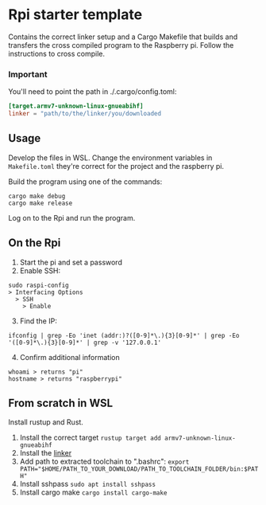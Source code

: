 # Rpi starter template

Contains the correct linker setup and a Cargo Makefile that builds and transfers the
cross compiled program to the Raspberry pi. Follow the instructions to cross compile.

### Important

You'll need to point the path in ./.cargo/config.toml:

```toml
[target.armv7-unknown-linux-gnueabihf]
linker = "path/to/the/linker/you/downloaded
```

## Usage

Develop the files in WSL. Change the environment variables in `Makefile.toml` they're
correct for the project and the raspberry pi.

Build the program using one of the commands:
```
cargo make debug
cargo make release
```

Log on to the Rpi and run the program.

## On the Rpi

1. Start the pi and set a password
2. Enable SSH:

```
sudo raspi-config
> Interfacing Options
  > SSH
    > Enable
```

3. Find the IP:

```
ifconfig | grep -Eo 'inet (addr:)?([0-9]*\.){3}[0-9]*' | grep -Eo '([0-9]*\.){3}[0-9]*' | grep -v '127.0.0.1'
```

4. Confirm additional information

```
whoami > returns "pi"
hostname > returns "raspberrypi"
```


## From scratch in WSL
Install rustup and Rust.

1. Install the correct target `rustup target add armv7-unknown-linux-gnueabihf`
2. Install the [linker](https://developer.arm.com/tools-and-software/open-source-software/developer-tools/gnu-toolchain/gnu-a/downloads)
3. Add path to extracted toolchain to ".bashrc": `export PATH="$HOME/PATH_TO_YOUR_DOWNLOAD/PATH_TO_TOOLCHAIN_FOLDER/bin:$PATH"`
4. Install sshpass `sudo apt install sshpass`
5. Install cargo make `cargo install cargo-make`
